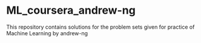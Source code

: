 # ML_coursera_andrew-ng
This repository contains solutions for the problem sets given for practice of Machine Learning by andrew-ng
